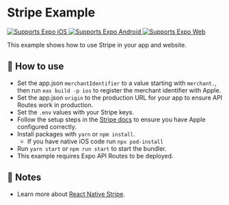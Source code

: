 # Stripe Example

<p>
  <!-- iOS -->
  <a href="https://itunes.apple.com/app/apple-store/id982107779">
    <img alt="Supports Expo iOS" longdesc="Supports Expo iOS" src="https://img.shields.io/badge/iOS-4630EB.svg?style=flat-square&logo=APPLE&labelColor=999999&logoColor=fff" />
  </a>
  <!-- Android -->
  <a href="https://play.google.com/store/apps/details?id=host.exp.exponent&referrer=blankexample">
    <img alt="Supports Expo Android" longdesc="Supports Expo Android" src="https://img.shields.io/badge/Android-4630EB.svg?style=flat-square&logo=ANDROID&labelColor=A4C639&logoColor=fff" />
  </a>
  <!-- Web -->
  <a href="https://docs.expo.dev/workflow/web/">
    <img alt="Supports Expo Web" longdesc="Supports Expo Web" src="https://img.shields.io/badge/web-4630EB.svg?style=flat-square&logo=GOOGLE-CHROME&labelColor=4285F4&logoColor=fff" />
  </a>
</p>

This example shows how to use Stripe in your app and website.

## 🚀 How to use

- Set the app.json `merchantIdentifier` to a value starting with `merchant.`, then run `eas build -p ios` to register the merchant identifier with Apple.
- Set the app.json `origin` to the production URL for your app to ensure API Routes work in production.
- Set the `.env` values with your Stripe keys.
- Follow the setup steps in the [Stripe docs](https://docs.stripe.com/payments/accept-a-payment?platform=react-native&ui=payment-sheet#react-native-customization) to ensure you have Apple configured correctly.
- Install packages with `yarn` or `npm install`.
  - If you have native iOS code run `npx pod-install`
- Run `yarn start` or `npm run start` to start the bundler.
- This example requires Expo API Routes to be deployed.

## 📝 Notes

- Learn more about [React Native Stripe](https://docs.stripe.com/payments/accept-a-payment?platform=react-native&ui=payment-sheet#react-native-customization).

